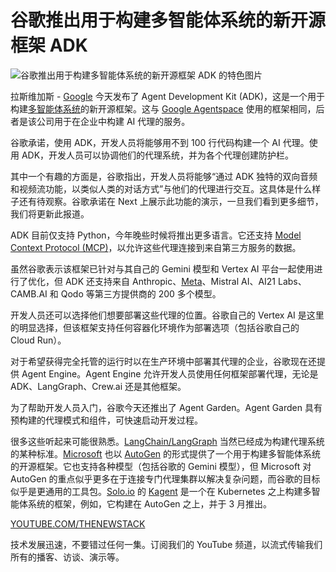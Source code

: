 # 谷歌推出用于构建多智能体系统的新开源框架 ADK

![谷歌推出用于构建多智能体系统的新开源框架 ADK 的特色图片](https://cdn.thenewstack.io/media/2025/04/95ee701a-img_0679-1024x768.jpg)

拉斯维加斯 - [Google](https://cloud.google.com/?utm_content=inline+mention) 今天发布了 Agent Development Kit (ADK)，这是一个用于构建[多智能体系统](https://thenewstack.io/building-autonomous-systems-in-python-with-agentic-workflows/)的新开源框架。这与 [Google Agentspace](https://cloud.google.com/products/agentspace) 使用的框架相同，后者是该公司用于在企业中构建 AI 代理的服务。

谷歌承诺，使用 ADK，开发人员将能够用不到 100 行代码构建一个 AI 代理。使用 ADK，开发人员可以协调他们的代理系统，并为各个代理创建防护栏。

其中一个有趣的方面是，谷歌指出，开发人员将能够“通过 ADK 独特的双向音频和视频流功能，以类似人类的对话方式”与他们的代理进行交互。这具体是什么样子还有待观察。谷歌承诺在 Next 上展示此功能的演示，一旦我们看到更多细节，我们将更新此报道。

ADK 目前仅支持 Python，今年晚些时候将推出更多语言。它还支持 [Model Context Protocol (MCP)](https://modelcontextprotocol.io/introduction)，以允许这些代理连接到来自第三方服务的数据。

虽然谷歌表示该框架已针对与其自己的 Gemini 模型和 Vertex AI 平台一起使用进行了优化，但 ADK 还支持来自 Anthropic、[Meta](https://about.meta.com/?utm_content=inline+mention)、Mistral AI、AI21 Labs、CAMB.AI 和 Qodo 等第三方提供商的 200 多个模型。

开发人员还可以选择他们想要部署这些代理的位置。谷歌自己的 Vertex AI 是这里的明显选择，但该框架支持任何容器化环境作为部署选项（包括谷歌自己的 Cloud Run）。

对于希望获得完全托管的运行时以在生产环境中部署其代理的企业，谷歌现在还提供 Agent Engine。Agent Engine 允许开发人员使用任何框架部署代理，无论是 ADK、LangGraph、Crew.ai 还是其他框架。

为了帮助开发人员入门，谷歌今天还推出了 Agent Garden。Agent Garden 具有预构建的代理模式和组件，可快速启动开发过程。

很多这些听起来可能很熟悉。[LangChain/LangGraph](https://www.langchain.com/) 当然已经成为构建代理系统的某种标准。[Microsoft](https://news.microsoft.com/?utm_content=inline+mention) 也以 [AutoGen](https://microsoft.github.io/autogen/stable/user-guide/core-user-guide/core-concepts/agent-and-multi-agent-application.html) 的形式提供了一个用于构建多智能体系统的开源框架。它也支持各种模型（包括谷歌的 Gemini 模型），但 Microsoft 对 AutoGen 的重点似乎更多在于连接专门代理集群以解决复杂问题，而谷歌的目标似乎是更通用的工具包。[Solo.io](https://solo.io?utm_content=inline+mention) 的 [Kagent](https://thenewstack.io/meet-kagent-open-source-framework-for-ai-agents-in-kubernetes/) 是一个在 Kubernetes 之上构建多智能体系统的框架，例如，它构建在 AutoGen 之上，并于 3 月推出。

[YOUTUBE.COM/THENEWSTACK](https://youtube.com/thenewstack?sub_confirmation=1)

技术发展迅速，不要错过任何一集。订阅我们的 YouTube
频道，以流式传输我们所有的播客、访谈、演示等。